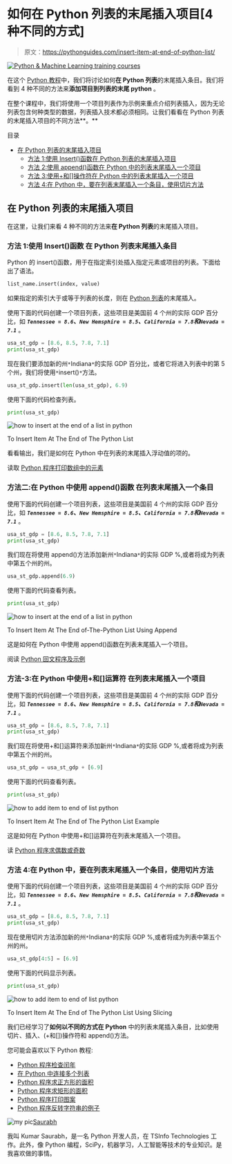 # 如何在 Python 列表的末尾插入项目[4 种不同的方式]

> 原文：<https://pythonguides.com/insert-item-at-end-of-python-list/>

[![Python & Machine Learning training courses](img/49ec9c6da89a04c9f45bab643f8c765c.png)](https://sharepointsky.teachable.com/p/python-and-machine-learning-training-course)

在这个 [Python 教程](https://pythonguides.com/beginners-guide-to-programming/)中，我们将讨论如何**在 Python 列表**的末尾插入条目。我们将看到 4 种不同的方法来**添加项目到列表的末尾 python** 。

在整个课程中，我们将使用一个项目列表作为示例来重点介绍列表插入，因为无论列表包含何种类型的数据，列表插入技术都必须相同。让我们看看在 Python 列表的末尾插入项目的不同方法**。**

目录

[](#)

*   [在 Python 列表的末尾插入项目](#Insert_Item_At_End_of_Python_List "Insert Item At End of Python List")
    *   [方法 1:使用 Insert()函数在 Python 列表的末尾插入项目](#Method_1_Insert_Item_At_End_of_Python_List_using_insert_function "Method 1: Insert Item At End of Python List using insert() function")
    *   [方法 2:使用 append()函数在 Python 中的列表末尾插入一个项目](#Method_2_Insert_an_item_at_end_of_a_list_in_Python_using_append_function "Method 2: Insert an item at end of a list in Python using append() function")
    *   [方法 3:使用+和[]操作符在 Python 中的列表末尾插入一个项目](#Method-3_Insert_an_item_at_end_of_a_list_in_Python_using_and_Operator "Method-3: Insert an item at end of a list in Python using + and [] Operator")
    *   [方法 4:在 Python 中，要在列表末尾插入一个条目，使用切片方法](#Method_4_To_insert_an_item_at_end_of_a_list_in_Python_use_slicing_method "Method 4: To insert an item at end of a list in Python, use slicing method")

## 在 Python 列表的末尾插入项目

在这里，让我们来看 4 种不同的方法来**在 Python 列表**的末尾插入项目。

### **方法 1:使用 Insert()函数** 在 Python 列表末尾插入条目

Python 的 insert()函数，用于在指定索引处插入指定元素或项目的列表。下面给出了语法。

```py
list_name.insert(index, value)
```

如果指定的索引大于或等于列表的长度，则在 [Python 列表](https://pythonguides.com/python-list-methods/)的末尾插入。

使用下面的代码创建一个项目列表，这些项目是美国前 4 个州的实际 GDP 百分比，如 ***`Tennessee = 8.6`、`New Hemsphire = 8.5`、`California = 7.8`和`Nevada = 7.1`*** 。

```py
usa_st_gdp = [8.6, 8.5, 7.8, 7.1]
print(usa_st_gdp)
```

现在我们要添加新的州`*`Indiana`*`的实际 GDP 百分比，或者它将进入列表中的第 5 个州，我们将使用`*`insert()`*`方法。

```py
usa_st_gdp.insert(len(usa_st_gdp), 6.9)
```

使用下面的代码检查列表。

```py
print(usa_st_gdp)
```

![how to insert at the end of a list in python](img/62114026fac4c4cfd19f0af12d635e9d.png "To Insert Item At The End of The Python List")

To Insert Item At The End of The Python List

看看输出，我们是如何在 Python 中在列表的末尾插入浮动值的项的。

读取 [Python 程序打印数组中的元素](https://pythonguides.com/python-program-to-print-element-in-an-array/)

### **方法二:在 Python 中使用 append()函数** 在列表末尾插入一个条目

使用下面的代码创建一个项目列表，这些项目是美国前 4 个州的实际 GDP 百分比，如 ***`Tennessee = 8.6`、`New Hemsphire = 8.5`、`California = 7.8`和`Nevada = 7.1`*** 。

```py
usa_st_gdp = [8.6, 8.5, 7.8, 7.1]
print(usa_st_gdp)
```

我们现在将使用 append()方法添加新州`*`Indiana`*`的实际 GDP %,或者将成为列表中第五个州的州。

```py
usa_st_gdp.append(6.9)
```

使用下面的代码查看列表。

```py
print(usa_st_gdp)
```

![how to insert at the end of a list in python](img/0760effd81e55ba69d7cf365b4826244.png "To Insert Item At The End of The Python List Using Append")

To Insert Item At The End of-The-Python List Using Append

这是如何在 Python 中使用 append()函数在列表末尾插入一个项目。

阅读 [Python 回文程序及示例](https://pythonguides.com/python-palindrome-program/)

### **方法-3:在 Python 中使用+和[]运算符** 在列表末尾插入一个项目

使用下面的代码创建一个项目列表，这些项目是美国前 4 个州的实际 GDP 百分比，如 ***`Tennessee = 8.6`、`New Hemsphire = 8.5`、`California = 7.8`和`Nevada = 7.1`*** 。

```py
usa_st_gdp = [8.6, 8.5, 7.8, 7.1]
print(usa_st_gdp)
```

我们现在将使用+和[]运算符来添加新州`*`Indiana`*`的实际 GDP %,或者将成为列表中第五个州的州。

```py
usa_st_gdp = usa_st_gdp + [6.9]
```

使用下面的代码查看列表。

```py
print(usa_st_gdp)
```

![how to add item to end of list python](img/b38ba31781a2d012d9bf3a66b8233985.png "To Insert Item At The End of The Python List")

To Insert Item At The End of The Python List Example

这是如何在 Python 中使用+和[]运算符在列表末尾插入一个项目。

读 [Python 程序求偶数或奇数](https://pythonguides.com/python-program-for-even-or-odd/)

### **方法 4:在 Python 中，要在列表末尾插入一个条目，使用切片方法**

使用下面的代码创建一个项目列表，这些项目是美国前 4 个州的实际 GDP 百分比，如 ***`Tennessee = 8.6`、`New Hemsphire = 8.5`、`California = 7.8`和`Nevada = 7.1`*** 。

```py
usa_st_gdp = [8.6, 8.5, 7.8, 7.1]
print(usa_st_gdp)
```

现在使用切片方法添加新的州`*`Indiana`*`的实际 GDP %,或者将成为列表中第五个州的州。

```py
usa_st_gdp[4:5] = [6.9]
```

使用下面的代码显示列表。

```py
print(usa_st_gdp)
```

![how to add item to end of list python](img/19417b63f4a5c3b324501c4019e8192b.png "To Insert Item At The End of The Python List Using Slicing")

To Insert Item At The End of The Python List Using Slicing

我们已经学习了**如何以不同的方式在 Python** 中的列表末尾插入条目，比如使用切片、插入、(+和[])操作符和 append()方法。

您可能会喜欢以下 Python 教程:

*   [Python 程序检查闰年](https://pythonguides.com/python-program-to-check-leap-year/)
*   [在 Python 中连接多个列表](https://pythonguides.com/concatenate-multiple-lists-in-python/)
*   [Python 程序求正方形的面积](https://pythonguides.com/python-program-to-find-the-area-of-square/)
*   [Python 程序求矩形的面积](https://pythonguides.com/python-program-to-find-an-area-of-a-rectangle/)
*   [Python 程序打印图案](https://pythonguides.com/print-pattern-in-python/)
*   [Python 程序反转字符串的例子](https://pythonguides.com/python-program-to-reverse-a-string/)

![my pic](img/fc8bddad8c470ec33818e154c88c3897.png "my pic")[Saurabh](https://pythonguides.com/author/saurabh/)

我叫 Kumar Saurabh，是一名 Python 开发人员，在 TSInfo Technologies 工作。此外，像 Python 编程，SciPy，机器学习，人工智能等技术的专业知识。是我喜欢做的事情。